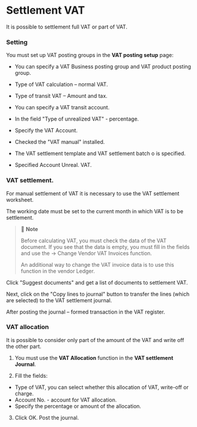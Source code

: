 # **Settlement VAT**

It is possible to settlement full VAT or part of VAT.

### **Setting**

You must set up VAT posting groups in the **VAT posting setup** page:  

-  You can specify a VAT Business posting group and VAT product posting group.  

- Type of VAT calculation – normal VAT. 
- Type of transit VAT – Amount and tax.  
- You can specify a VAT transit account. 
- In the field "Type of unrealized VAT" - percentage.
- Specify the VAT Account. 
- Checked the "VAT manual" installed.  
- The VAT settlement template and VAT settlement batch o is specified.  
- Specified Account Unreal. VAT.

### VAT settlement.

For manual settlement of VAT it is necessary to use the VAT settlement worksheet.   

The working date must be set to the current month in which VAT is to be settlement.  

> :speech_balloon: **Note** 
>
> Before calculating VAT, you must check the data of the VAT document. If you see that the data is empty, you must fill in the fields and use the -> Change Vendor VAT Invoices function.
>
> An additional way to change the VAT invoice data is to use this function in the vendor Ledger.

Click "Suggest documents" and get a list of documents to settlement VAT.  

Next, click on the "Copy lines to journal" button to transfer the lines (which are selected) to the VAT settlement journal.  

After posting the journal – formed transaction in the VAT register.

### VAT allocation

It is possible to consider only part of the amount of the VAT and write off the other part.

1. You must use the **VAT Allocation** function in the **VAT settlement Journal**.

2. Fill the fields:

- Type of VAT, you can select whether this allocation of VAT, write-off or charge.
- Account No. - account for VAT allocation.
- Specify the percentage or amount of the allocation.

3. Click OK. Post the journal.
